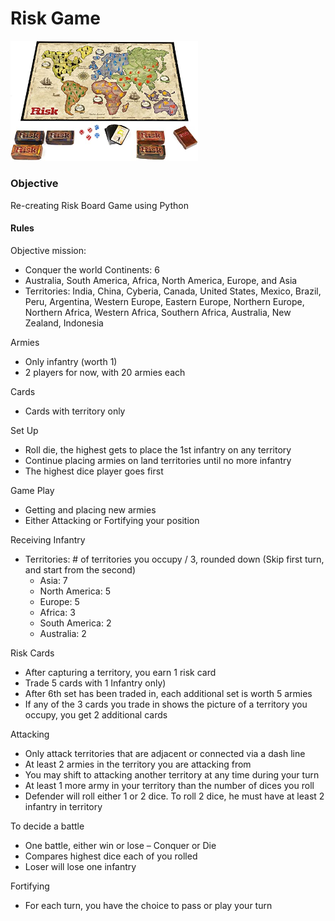 # Risk Game
<img src="Images/img1.jpg" width="300">

### Objective
Re-creating Risk Board Game using Python

#### Rules
Objective mission:
- Conquer the world
Continents: 6 
- Australia, South America, Africa, North America, Europe, and Asia 
- Territories: India, China, Cyberia, Canada, United States, Mexico, Brazil, Peru, Argentina, Western Europe, Eastern Europe, Northern Europe, Northern Africa, Western Africa, Southern Africa, Australia, New Zealand, Indonesia

Armies
- Only infantry (worth 1) 
- 2 players for now, with 20 armies each

Cards
- Cards with territory only

Set Up
- Roll die, the highest gets to place the 1st infantry on any territory 
- Continue placing armies on land territories until no more infantry
- The highest dice player goes first

Game Play
- Getting and placing new armies
- Either Attacking or Fortifying your position

Receiving Infantry
- Territories: # of territories you occupy / 3, rounded down (Skip first turn, and start from the second)
  - Asia: 7
  - North America: 5
  - Europe: 5
  - Africa: 3
  - South America: 2
  - Australia: 2

Risk Cards
- After capturing a territory, you earn 1 risk card
- Trade 5 cards with 1 Infantry only)
- After 6th set has been traded in, each additional set is worth 5 armies
- If any of the 3 cards you trade in shows the picture of a territory you occupy, you get 2 additional cards

Attacking 
- Only attack territories that are adjacent or connected via a dash line
- At least 2 armies in the territory you are attacking from
- You may shift to attacking another territory at any time during your turn
- At least 1 more army in your territory than the number of dices you roll
- Defender will roll either 1 or 2 dice. To roll 2 dice, he must have at least 2 infantry in territory

To decide a battle
- One battle, either win or lose – Conquer or Die
- Compares highest dice each of you rolled
- Loser will lose one infantry

Fortifying 
- For each turn, you have the choice to pass or play your turn
 
